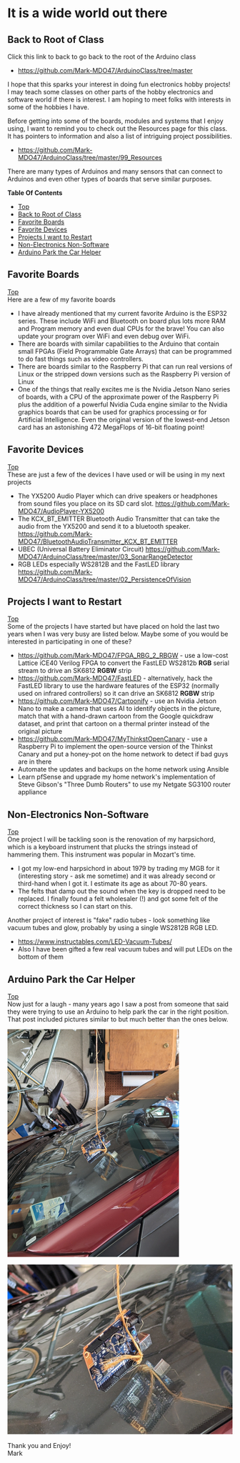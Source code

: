 # It is a wide world out there

## Back to Root of Class
Click this link to back to go back to the root of the Arduino class
- https://github.com/Mark-MDO47/ArduinoClass/tree/master


I hope that this sparks your interest in doing fun electronics hobby projects! I may teach some classes on other parts of the hobby electronics and software world if there is interest. I am hoping to meet folks with interests in some of the hobbies I have.

Before getting into some of the boards, modules and systems that I enjoy using, I want to remind you to check out the Resources page for this class. It has pointers to information and also a list of intriguing project possibilities.
- https://github.com/Mark-MDO47/ArduinoClass/tree/master/99_Resources

There are many types of Arduinos and many sensors that can connect to Arduinos and even other types of boards that serve similar purposes.

**Table Of Contents**
* [Top](#it-is-a-wide-world-out-there "Top")
* [Back to Root of Class](#back-to-root-of-class "Back to Root of Class")
* [Favorite Boards](#favorite-boards "Favorite Boards")
* [Favorite Devices](#favorite-devices "Favorite Devices")
* [Projects I want to Restart](#projects-i-want-to-restart "Projects I want to Restart")
* [Non-Electronics Non-Software](#non\-electronics-non\-software "Non-Electronics Non-Software")
* [Arduino Park the Car Helper](#arduino-park-the-car-helper "Arduino Park the Car Helper")

## Favorite Boards
[Top](#it-is-a-wide-world-out-there "Top")<br>
Here are a few of my favorite boards
- I have already mentioned that my current favorite Arduino is the ESP32 series. These include WiFi and Bluetooth on board plus lots more RAM and Program memory and even dual CPUs for the brave! You can also update your program over WiFi and even debug over WiFi.
- There are boards with similar capabilities to the Arduino that contain small FPGAs (Field Programmable Gate Arrays) that can be programmed to do fast things such as video controllers.
- There are boards similar to the Raspberry Pi that can run real versions of Linux or the stripped down versions such as the Raspberry Pi version of Linux
- One of the things that really excites me is the Nvidia Jetson Nano series of boards, with a CPU of the approximate power of the Raspberry Pi plus the addition of a powerful Nvidia Cuda engine similar to the Nvidia graphics boards that can be used for graphics processing or for Artificial Intelligence. Even the original version of the lowest-end Jetson card has an astonishing 472 MegaFlops of 16-bit floating point!

## Favorite Devices
[Top](#it-is-a-wide-world-out-there "Top")<br>
These are just a few of the devices I have used or will be using in my next projects
- The YX5200 Audio Player which can drive speakers or headphones from sound files you place on its SD card slot. https://github.com/Mark-MDO47/AudioPlayer-YX5200
- The KCX_BT_EMITTER Bluetooth Audio Transmitter that can take the audio from the YX5200 and send it to a bluetooth speaker. https://github.com/Mark-MDO47/BluetoothAudioTransmitter_KCX_BT_EMITTER
- UBEC (Universal Battery Eliminator  Circuit) https://github.com/Mark-MDO47/ArduinoClass/tree/master/03_SonarRangeDetector
- RGB LEDs especially WS2812B and the FastLED library https://github.com/Mark-MDO47/ArduinoClass/tree/master/02_PersistenceOfVision

## Projects I want to Restart
[Top](#it-is-a-wide-world-out-there "Top")<br>
Some of the projects I have started but have placed on hold the last two years when I was very busy are listed below. Maybe some of you would be interested in participating in one of these?
- https://github.com/Mark-MDO47/FPGA_RBG_2_RBGW - use a low-cost Lattice iCE40 Verilog FPGA to convert the FastLED WS2812b **RGB** serial stream to drive an SK6812 **RGBW** strip
- https://github.com/Mark-MDO47/FastLED - alternatively, hack the FastLED library to use the hardware features of the ESP32 (normally used on infrared controllers) so it can drive an SK6812 **RGBW** strip
- https://github.com/Mark-MDO47/Cartoonify - use an Nvidia Jetson Nano to make a camera that uses AI to identify objects in the picture, match that with a hand-drawn cartoon from the Google quickdraw dataset, and print that cartoon on a thermal printer instead of the original picture
- https://github.com/Mark-MDO47/MyThinkstOpenCanary - use a Raspberry Pi to implement the open-source version of the Thinkst Canary and put a honey-pot on the home network to detect if bad guys are in there
- Automate the updates and backups on the home network using Ansible
- Learn pfSense and upgrade my home network's implementation of Steve Gibson's "Three Dumb Routers" to use my Netgate SG3100 router appliance

## Non-Electronics Non-Software
[Top](#it-is-a-wide-world-out-there "Top")<br>
One project I will be tackling soon is the renovation of my harpsichord, which is a keyboard instrument that plucks the strings instead of hammering them. This instrument was popular in Mozart's time.<br>
- I got my low-end harpsichord in about 1979 by trading my MGB for it (interesting story - ask me sometime) and it was already second or third-hand when I got it. I estimate its age as about 70-80 years.
- The felts that damp out the sound when the key is dropped need to be replaced. I finally found a felt wholesaler (!) and got some felt of the correct thickness so I can start on this.

Another project of interest is "fake" radio tubes - look something like vacuum tubes and glow, probably by using a single WS2812B RGB LED.
- https://www.instructables.com/LED-Vacuum-Tubes/
- Also I have been gifted a few real vacuum tubes and will put LEDs on the bottom of them

## Arduino Park the Car Helper
[Top](#it-is-a-wide-world-out-there "Top")<br>
Now just for a laugh - many years ago I saw a post from someone that said they were trying to use an Arduino to help park the car in the right position.  That post included pictures similar to but much better than the ones below.

![alt text](https://github.com/Mark-MDO47/ArduinoClass/blob/master/99_Resources/Images/ArduinoParkingHelper_1.jpg "Image 1 of Arduino project to help park the car")

![alt text](https://github.com/Mark-MDO47/ArduinoClass/blob/master/99_Resources/Images/ArduinoParkingHelper_2.jpg "Image 1 of Arduino project to help park the car")

Thank you and Enjoy!<br>
Mark
